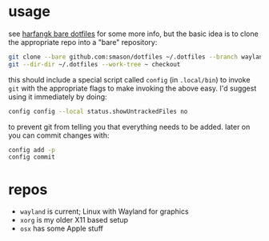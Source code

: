 # usage

see [harfangk bare dotfiles][] for some more info, but the basic idea
is to clone the appropriate repo into a "bare" repository:

``` sh
git clone --bare github.com:smason/dotfiles ~/.dotfiles --branch wayland
git --dir-dir ~/.dotfiles --work-tree ~ checkout
```

this should include a special script called `config` (in `.local/bin`)
to invoke `git` with the appropriate flags to make invoking the above
easy.  I'd suggest using it immediately by doing:

``` sh
config config --local status.showUntrackedFiles no
```

to prevent git from telling you that everything needs to be added.
later on you can commit changes with:

``` sh
config add -p
config commit
```

# repos

 * `wayland` is current; Linux with Wayland for graphics
 * `xorg` is my older X11 based setup
 * `osx` has some Apple stuff

[harfangk bare dotfiles]: https://harfangk.github.io/2016/09/18/manage-dotfiles-with-a-git-bare-repository.html
